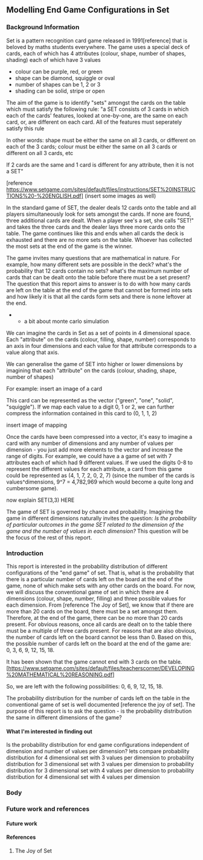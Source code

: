 ## Modelling End Game Configurations in Set

### Background Information
Set is a pattern recognition card game released in 1991[reference] that is beloved by maths students everywhere. The game uses a special deck of cards, each of which has 4 attributes (colour, shape, number of shapes, shading) each of which have 3 values
* colour can be purple, red, or green
* shape can be diamond, squiggle or oval
* number of shapes can be 1, 2 or 3
* shading can be solid, stripe or open

The aim of the game is to identify "sets" amongst the cards on the table which must satisfy the following rule: 
"a SET consists of 3 cards in which each of the cards' features, looked at one-by-one, are the same on each card, or, are different on each card. All of the features must seperately satisfy this rule

In other words: shape must be either the same on all 3 cards, or different on each of the 3 cards; colour must be either the same on all 3 cards or different on all 3 cards, etc

If 2 cards are the same and 1 card is different for any attribute, then it is not a SET" 


[reference https://www.setgame.com/sites/default/files/instructions/SET%20INSTRUCTIONS%20-%20ENGLISH.pdf] 
(insert some images as well)

In the standard game of SET, the dealer deals 12 cards onto the table and all players simultaneously look for sets amongst the cards. If none are found, three additional cards are dealt. When a player see's a set, she calls "SET!" and takes the three cards and the dealer lays three more cards onto the table. The game continues like this and ends when all cards the deck is exhausted and there are no more sets on the table. Whoever has collected the most sets at the end of the game is the winner. 

The game invites many questions that are mathematical in nature. For example, how many different sets are possible in the deck? what's the probability that 12 cards contain no sets? what's the maximum number of cards that can be dealt onto the table before there must be a set present? The question that this report aims to answer is to do with how many cards are left on the table at the end of the game that cannot be formed into sets and how likely it is that all the cards form sets and there is none leftover at the end. 


* * a bit about monte carlo simulation
 

We can imagine the cards in Set as a set of points in 4 dimensional space. Each "attribute" on the cards (colour, filling, shape, number) corresponds to an axis in four dimensions and each value for that attribute corresponds to a value along that axis. 

We can generalise the game of SET into higher or lower dimensions by imagining that each "attribute" on the cards (colour, shading, shape, number of shapes) 

For example: 
insert an image of a card

This card can be represented as the vector ("green", "one", "solid", "squiggle"). If we map each value to a digit 0, 1 or 2, we can further compress the information contained in this card to (0, 1, 1, 2) 

insert image of mapping

Once the cards have been compressed into a vector, it's easy to imagine a card with any number of dimensions and any number of values per dimension - you just add more elements to the vector and increase the range of digits. For example, we could have a a game of set with 7 attributes each of which had 9 different values. If we used the digits 0-8 to represent the different values for each attribute, a card from this game could be represented as (4, 1, 7, 2, 0, 2, 7) (since the number of the cards is values^dimensions, 9^7 = 4,782,969 which would become a quite long and cumbersome game).

now explain SET(3,3) HERE

The game of SET is governed by chance and probability. Imagining the game in different dimensions naturally invites the question: _Is the probability of particular outcomes in the game SET related to the dimension of the game and the number of values in each dimension?_ This question will be the focus of the rest of this report. 

  
### Introduction
This report is interested in the probability distribution of different configurations of the "end game" of set. That is, what is the probability that there is a particular number of cards left on the board at the end of the game, none of which make sets with any other cards on the board. For now, we will discuss the conventional game of set in which there are 4 dimensions (colour, shape, number, filling) and three possible values for each dimension. From [reference The Joy of Set], we know that if there are more than 20 cards on the board, there must be a set amongst them. Therefore, at the end of the game, there can be no more than 20 cards present. For obvious reasons, once all cards are dealt on to the table there must be a multiple of three cards present. For reasons that are also obvious, the number of cards left on the board cannot be less than 0. Based on this, the possible number of cards left on the board at the end of the game are: 0, 3, 6, 9, 12, 15, 18. 

It has been shown that the game cannot end with 3 cards on the table. [https://www.setgame.com/sites/default/files/teacherscorner/DEVELOPING%20MATHEMATICAL%20REASONING.pdf]

So, we are left with the following possibilities: 0, 6, 9, 12, 15, 18. 

The probability distribution for the number of cards left on the table in the conventional game of set is well documented [reference the joy of set]. The purpose of this report is to ask the question - is the probability distribution the same in different dimensions of the game?      

#### What I'm interested in finding out
Is the probability distribution for end game configurations independent of dimension and number of values per dimension? 
lets compare
probability distribution for 4 dimensional set with 3 values per dimension to
probability distribution for 3 dimensional set with 3 values per dimension to 
probability distribution for 3 dimensional set with 4 values per dimension to 
probability distribution for 4 dimensional set with 4 values per dimension
### Body
### Future work and references
#### Future work
#### References
1. The Joy of Set
